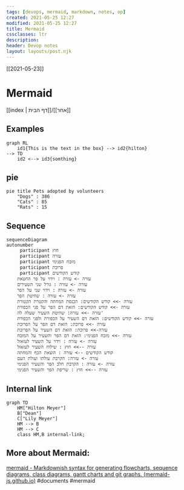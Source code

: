 ```yaml
---
tags: [devops, mermaid, markdown, notes, op]  
created: 2021-05-25 12:27
modified: 2021-05-25 12:27
title: Mermaid
cssclasses: ltr
description:
header: Devop notes 
layout: layouts/post.njk
---
```

[[2021-05-23]]
# Mermaid
[[index | דף הבית]]/[[אחר]] 

## Examples

```mermaid
graph RL
    id1{This is the text in the box} --> id2{hilton}
--> TD
    id2 <--> id3{somthing}
```
## pie
```mermaid
pie title Pets adopted by volunteers
	"Dogs" : 386
	"Cats" : 85
	"Rats" : 15
```
## Sequence
```mermaid
sequenceDiagram
autonumber
     participant חוץ 
     participant עזרה
     participant מזבח הפנימי
     participant פרוכת 
     participant קודש הקודשים
    עזרה -> עזרה : וידוי על פר החטאת
    עזרה -> עזרה : גורל שני השעירים 
    עזרה -> עזרה : וידוי שני על הפר 
    עזרה -> עזרה : שחיטת הפר 
    עזרה ->> קודש הקודשים: הכנסת המחתה והקטרת הקטורת 
    עזרה ->> קודש הקודשים: הזאת דם הפר על פני הכפורת
    עזרה ->> עזרה: שחיטת השעיר שעלה לה'
    עזרה ->> קודש הקודשים: הזאת דם השעיר על הכפורת ולפני הכפורת
    עזרה ->> פרוכת: הזאת דם הפר על הפרוכת
    עזרה->> פרוכת: הזאת דם השעיר על הפרוכת
    עזרה ->> מזבח הפנימי: הזאת דם הפר והשעיר על המזבח
    עזרה -> עזרה : וידוי על השעיר לעזאזל 
    עזרה -->> חוץ : שילוח השעיר לעזאזל
    קודש הקודשים --> עזרה : הוצאת הכף והמחתה
    עזרה -> עזרה: הקרבת עולתו ועולת העם
    עזרה -> עזרה : הקרבת חלב הפר והשעיר הפנימי
    עזרה -->> חוץ : שריפת הפר והשעיר הפנימי
```


          
## Internal link
```mermaid
graph TD
	HM["Hilton Meyer"]
	B["Dean"]
	C["Lily Meyer"]
	HM --> B
	HM --> C
	class HM,B internal-link;
```

## More about Mermaid: 
[mermaid - Markdownish syntax for generating flowcharts, sequence diagrams, class diagrams, gantt charts and git graphs. (mermaid-js.github.io)](https://mermaid-js.github.io/mermaid/#/)
#documents #mermaid 